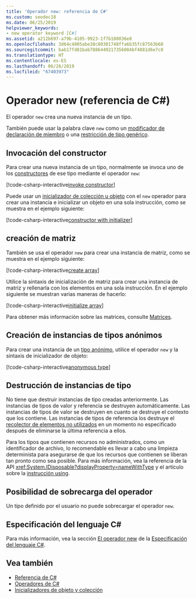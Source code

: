 ```yaml
---
title: 'Operador new: referencia de C#'
ms.custom: seodec18
ms.date: 06/25/2019
helpviewer_keywords:
- new operator keyword [C#]
ms.assetid: a212b697-a79b-4105-9923-1f7b108036e8
ms.openlocfilehash: 3d64c4805abe38c80301748ffa6b35fc87563b60
ms.sourcegitcommit: bab17fd81bab7886449217356084bf4881d6e7c8
ms.translationtype: HT
ms.contentlocale: es-ES
ms.lasthandoff: 06/26/2019
ms.locfileid: "67403973"
---
```

# <a name="new-operator-c-reference"></a>Operador new (referencia de C#)

El operador `new` crea una nueva instancia de un tipo.

También puede usar la palabra clave `new` como un [modificador de declaración de miembro](../keywords/new-modifier.md) o una [restricción de tipo genérico](../keywords/new-constraint.md).

## <a name="constructor-invocation"></a>Invocación del constructor

Para crear una nueva instancia de un tipo, normalmente se invoca uno de los [constructores](../../programming-guide/classes-and-structs/constructors.md) de ese tipo mediante el operador `new`:

[!code-csharp-interactive[invoke constructor](~/samples/csharp/language-reference/operators/NewOperator.cs#Constructor)]

Puede usar un [inicializador de colección u objeto](../../programming-guide/classes-and-structs/object-and-collection-initializers.md) con el `new` operador para crear una instancia e inicializar un objeto en una sola instrucción, como se muestra en el ejemplo siguiente:

[!code-csharp-interactive[constructor with initializer](~/samples/csharp/language-reference/operators/NewOperator.cs#ConstructorWithInitializer)]

## <a name="array-creation"></a>creación de matriz

También se usa el operador `new` para crear una instancia de matriz, como se muestra en el ejemplo siguiente:

[!code-csharp-interactive[create array](~/samples/csharp/language-reference/operators/NewOperator.cs#Array)]

Utilice la sintaxis de inicialización de matriz para crear una instancia de matriz y rellenarla con los elementos en una sola instrucción. En el ejemplo siguiente se muestran varias maneras de hacerlo:

[!code-csharp-interactive[initialize array](~/samples/csharp/language-reference/operators/NewOperator.cs#ArrayInitialization)]

Para obtener más información sobre las matrices, consulte [Matrices](../../programming-guide/arrays/index.md).

## <a name="instantiation-of-anonymous-types"></a>Creación de instancias de tipos anónimos

Para crear una instancia de un [tipo anónimo](../../programming-guide/classes-and-structs/anonymous-types.md), utilice el operador `new` y la sintaxis de inicializador de objeto:

[!code-csharp-interactive[anonymous type](~/samples/csharp/language-reference/operators/NewOperator.cs#AnonymousType)]

## <a name="destruction-of-type-instances"></a>Destrucción de instancias de tipo

No tiene que destruir instancias de tipo creadas anteriormente. Las instancias de tipos de valor y referencia se destruyen automáticamente. Las instancias de tipos de valor se destruyen en cuanto se destruye el contexto que los contiene. Las instancias de tipos de referencia los destruye el [recolector de elementos no utilizados](../../../standard/garbage-collection/index.md) en un momento no especificado después de eliminarse la última referencia a ellos.

Para los tipos que contienen recursos no administrados, como un identificador de archivo, lo recomendable es llevar a cabo una limpieza determinista para asegurarse de que los recursos que contienen se liberan tan pronto como sea posible. Para más información, vea la referencia de la API <xref:System.IDisposable?displayProperty=nameWithType> y el artículo sobre la [instrucción using](../keywords/using-statement.md).

## <a name="operator-overloadability"></a>Posibilidad de sobrecarga del operador

Un tipo definido por el usuario no puede sobrecargar el operador `new`.

## <a name="c-language-specification"></a>Especificación del lenguaje C#

Para más información, vea la sección [El operador new](~/_csharplang/spec/expressions.md#the-new-operator) de la [Especificación del lenguaje C#](~/_csharplang/spec/introduction.md).

## <a name="see-also"></a>Vea también

- [Referencia de C#](../index.md)
- [Operadores de C#](index.md)
- [Inicializadores de objeto y colección](../../programming-guide/classes-and-structs/object-and-collection-initializers.md)
